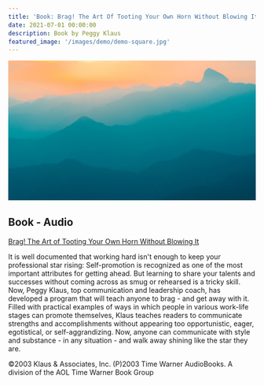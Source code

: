 ```yaml
---
title: 'Book: Brag! The Art Of Tooting Your Own Horn Without Blowing It'
date: 2021-07-01 00:00:00
description: Book by Peggy Klaus
featured_image: '/images/demo/demo-square.jpg'
---
```


![](/images/demo/demo-landscape.jpg)

## Book - Audio

[Brag! The Art of Tooting Your Own Horn Without Blowing It](https://www.amazon.com/Brag-Tooting-Your-Without-Blowing/dp/B0000AKAS7/)

It is well documented that working hard isn't enough to keep your professional star rising: Self-promotion is recognized as one of the most important attributes for getting ahead. But learning to share your talents and successes without coming across as smug or rehearsed is a tricky skill. Now, Peggy Klaus, top communication and leadership coach, has developed a program that will teach anyone to brag - and get away with it. Filled with practical examples of ways in which people in various work-life stages can promote themselves, Klaus teaches readers to communicate strengths and accomplishments without appearing too opportunistic, eager, egotistical, or self-aggrandizing. Now, anyone can communicate with style and substance - in any situation - and walk away shining like the star they are.

©2003 Klaus & Associates, Inc. (P)2003 Time Warner AudioBooks. A division of the AOL Time Warner Book Group
